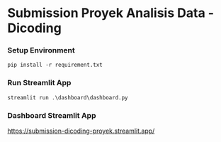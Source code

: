 # Submission Proyek Analisis Data - Dicoding

### Setup Environment
```
pip install -r requirement.txt
```

### Run Streamlit App
```
streamlit run .\dashboard\dashboard.py
```

### Dashboard Streamlit App
https://submission-dicoding-proyek.streamlit.app/